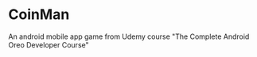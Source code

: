 # CoinMan
An android mobile app game from Udemy course "The Complete Android Oreo Developer Course"
